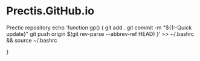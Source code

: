 # Prectis.GitHub.io
Prectic repository
echo 'function gp() {
      git add .
        git commit -m "${1:-Quick update}"
          git push origin $(git rev-parse --abbrev-ref HEAD)
          }' >> ~/.bashrc && source ~/.bashrc







          
}
